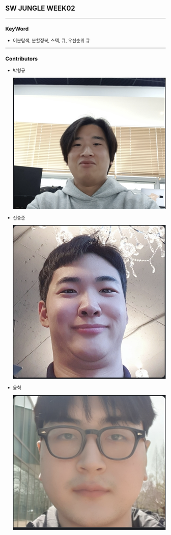 ## SW JUNGLE WEEK02

---

### KeyWord

- 이분탐색, 분할정복, 스택, 큐, 우선순위 큐

---

### Contributors

- 박형규

  ![Alt text](./contributors/park-hg.png)

- 신승준

  ![Alt text](./contributors/metacode22.png)

- 윤혁

  ![Alt text](./contributors/dbsgur.png)
